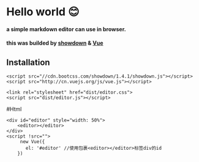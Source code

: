 # Hello world 😊
####  a simple markdown editor can use in browser.
#### this was builded by [showdown](https://github.com/showdownjs/showdown "Title")  & [Vue](https://github.com/vuejs/vue "Title")
## Installation
```
<script src="//cdn.bootcss.com/showdown/1.4.1/showdown.js"></script>
<script src="http://cn.vuejs.org/js/vue.js"></script>
```
```
<link rel="stylesheet" href="dist/editor.css">
<script src="dist/editor.js"></script>

```
#Html
```
<div id="editor" style="width: 50%">
    <editor></editor>
</div>
<script !src="">
     new Vue({
       el: '#editor' //使用包裹<editor></editor>标签div的id
    })
```